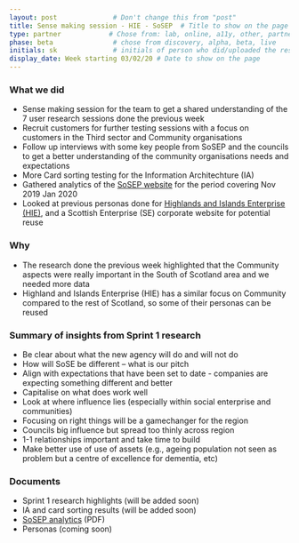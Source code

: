 ```yaml
---
layout: post              # Don't change this from "post"
title: Sense making session - HIE - SoSEP  # Title to show on the page
type: partner            # Chose from: lab, online, a11y, other, partner
phase: beta               # chose from discovery, alpha, beta, live
initials: sk              # initials of person who did/uploaded the research
display_date: Week starting 03/02/20 # Date to show on the page
---
```


### What we did
- Sense making session for the team to get a shared understanding of the 7 user research sessions done the previous week
- Recruit customers for further testing sessions with a focus on customers in the Third sector and Community organisations
- Follow up interviews with some key people from SoSEP and the councils to get a better understanding of the community organisations needs and expectations
- More Card sorting testing for the Information Architechture (IA)
- Gathered analytics of the [SoSEP website](https://www.sosep.co.uk/info/7/south-scotland-enterprise) for the period covering Nov 2019 Jan 2020
- Looked at previous personas done for [Highlands and Islands Enterprise (HIE)](https://www.hie.co.uk/), and a Scottish Enterprise (SE) corporate website for potential reuse


### Why
- The research done the previous week highlighted that the Community aspects were really important in the South of Scotland area and we needed more data
- Highland and Islands Enterprise (HIE) has a similar focus on Community compared to the rest of Scotland, so some of their personas can be reused

### Summary of insights from Sprint 1 research
- Be clear about what the new agency will do and will not do
- How will SoSE be different – what is our pitch
- Align with expectations that have been set to date - companies are expecting something different and better 
- Capitalise on what does work well
- Look at where influence lies (especially within social enterprise and communities)
- Focusing on right things will be a gamechanger for the region
- Councils big influence but spread too thinly across region
- 1-1 relationships important and take time to build
- Make better use of use of assets (e.g., ageing population not seen as problem but a centre of excellence for dementia, etc)


### Documents
- Sprint 1 research highlights (will be added soon) 
- IA and card sorting results (will be added soon)
- [SoSEP analytics](../files/sosep-website-analytics-Nov19-Jan20.pdf) (PDF)
- Personas (coming soon)

